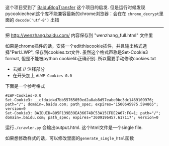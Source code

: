 这个项目受到了 [BaiduBlogTransfer](https://github.com/cheezer/BaiduBlogTransferer) 这个项目的启发. 但是运行时候发现pycookiecheat这个库不能兼容最新的chrome浏览器：会在在 `chrome_decrypt`里面的 `decode('utf-8')` 出错

-----

把 http://wenzhang.baidu.com/ 内容保存到 "wenzhang_full.html" 文件里

如果是chrome插件的话，安装一个editthiscookie插件，并且输出格式选择"Perl:LWP", 保存到cookies.txt文件. 虽然这个格式声称是Set-Cookie3 format, 但是不能被python cookielib正确识别. 所以需要手动修改cookies.txt

- 去掉 // 注释部分
- 在开头加上 `#LWP-Cookies-0.0`

下面是一个参考格式

```
#LWP-Cookies-0.0
Set-Cookie3: __cfduid=d7bb55765059ed2a8ab8d57eabe0bc3dc1469109976; path="/"; domain=.baidu.com; path_spec; expires="1500645975.594865"; version=0
Set-Cookie3: BAIDUID=B05F139B39EA36674DC53A15CFDE2A67:FG=1; path="/"; domain=.baidu.com; path_spec; expires="3609196457.617117"; version=0
```

运行`./crawler.py` 会输出output.html. 这个html文件是一个single file.

如果想修改样式的话，可以修改里面的`generate_single_html`函数
